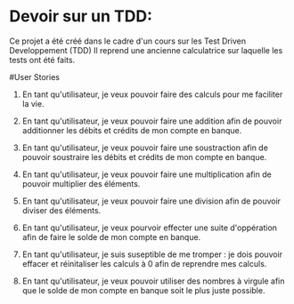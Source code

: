 # Devoir sur un TDD:

Ce projet a été créé dans le cadre d'un cours sur les Test Driven Developpement (TDD) 
Il reprend une ancienne calculatrice sur laquelle les tests ont été faits.

#User Stories
1. En tant qu'utilisateur, je veux pouvoir faire des calculs pour me faciliter la vie.

2. En tant qu'utilisateur, je veux pouvoir faire une addition afin de pouvoir additionner les débits et crédits de mon compte en banque.

3. En tant qu'utilisateur, je veux pouvoir faire une soustraction afin de pouvoir soustraire les débits et crédits de mon compte en banque.

4. En tant qu'utilisateur, je veux pouvoir faire une multiplication afin de pouvoir multiplier des éléments.

5. En tant qu'utilisateur, je veux pouvoir faire une division afin de pouvoir diviser des éléments.

6. En tant qu'utilisateur, je veux pourvoir effecter une suite d'oppération afin de faire le solde de mon compte en banque.

7. En tant qu'utilisateur, je suis suseptible de me tromper : je dois pouvoir effacer et réinitaliser les calculs à 0 afin de reprendre mes calculs.

8. En tant qu'utilisateur, je veux pouvoir utiliser des nombres à virgule afin que le solde de mon compte en banque soit le plus juste possible.


